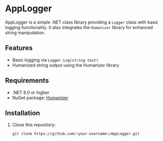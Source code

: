 # AppLogger

AppLogger is a simple .NET class library providing a `Logger` class with basic logging functionality. It also integrates the `Humanizer` library for enhanced string manipulation.

## Features
- Basic logging via `Logger.Log(string text)`
- Humanized string output using the Humanizer library

## Requirements
- .NET 6.0 or higher
- NuGet package: [Humanizer](https://www.nuget.org/packages/Humanizer)

## Installation
1. Clone this repository:
   ```bash
   git clone https://github.com/<your-username>/AppLogger.git

